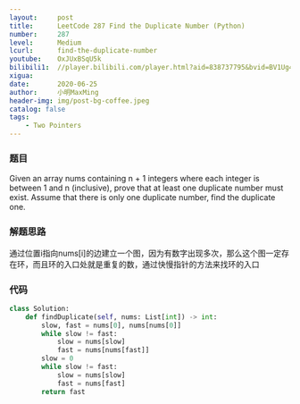 ```yaml
---
layout:     post
title:      LeetCode 287 Find the Duplicate Number (Python)
number:     287
level:      Medium
lcurl:      find-the-duplicate-number
youtube:    OxJUxBSqU5k
bilibili1:  //player.bilibili.com/player.html?aid=838737795&bvid=BV1Ug4y1v7mF&cid=205625266&page=1
xigua:      
date:       2020-06-25
author:     小明MaxMing
header-img: img/post-bg-coffee.jpeg
catalog: false
tags:
    - Two Pointers
---
```


### 题目

Given an array nums containing n + 1 integers where each integer is between 1 and n (inclusive), prove that at least one duplicate number must exist. Assume that there is only one duplicate number, find the duplicate one.

### 解题思路

通过位置i指向nums[i]的边建立一个图，因为有数字出现多次，那么这个图一定存在环，而且环的入口处就是重复的数，通过快慢指针的方法来找环的入口

### 代码
```python
class Solution:
    def findDuplicate(self, nums: List[int]) -> int:
        slow, fast = nums[0], nums[nums[0]]
        while slow != fast:
            slow = nums[slow]
            fast = nums[nums[fast]]
        slow = 0
        while slow != fast:
            slow = nums[slow]
            fast = nums[fast]
        return fast
```
